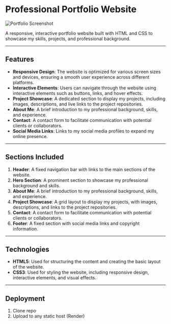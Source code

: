 # Professional Portfolio Website

![Portfolio Screenshot](Portfolio.png)

A responsive, interactive portfolio website built with HTML and CSS to showcase my skills, projects, and professional background.

---

## Features
- **Responsive Design**: The website is optimized for various screen sizes and devices, ensuring a smooth user experience across different platforms.
- **Interactive Elements**: Users can navigate through the website using interactive elements such as buttons, links, and hover effects.
- **Project Showcase**: A dedicated section to display my projects, including images, descriptions, and live links to the project repositories.
- **About Me**: A brief introduction to my professional background, skills, and experience.
- **Contact**: A contact form to facilitate communication with potential clients or collaborators.
- **Social Media Links**: Links to my social media profiles to expand my online presence.

---

## Sections Included
1. **Header**: A fixed navigation bar with links to the main sections of the website.
2. **Hero Section**: A prominent section to showcase my professional background and skills.
3. **About Me**: A brief introduction to my professional background, skills, and experience.
4. **Project Showcase**: A grid layout to display my projects, with images, descriptions, and links to the project repositories.
5. **Contact**: A contact form to facilitate communication with potential clients or collaborators.
6. **Footer**: A fixed section with social media links and copyright information.

---

## Technologies
- **HTML5**: Used for structuring the content and creating the basic layout of the website.
- **CSS3**: Used for styling the website, including responsive design, interactive elements, and visual effects.

---

## Deployment
1. Clone repo
2. Upload to any static host (Render)